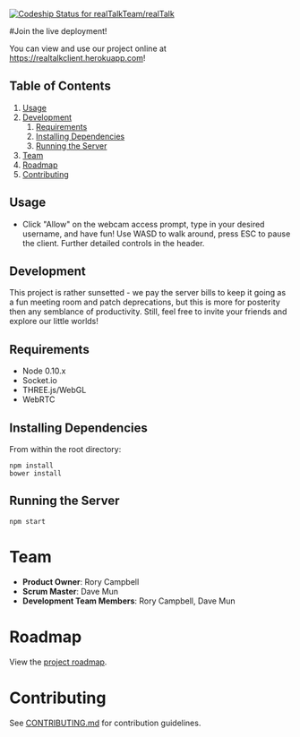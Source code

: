 [ ![Codeship Status for realTalkTeam/realTalk](https://codeship.com/projects/ac08c320-6c68-0132-76fc-3a463caf9dbd/status?branch=master)](https://codeship.com/projects/54042)

#Join the live deployment!

You can view and use our project online at https://realtalkclient.herokuapp.com!

## Table of Contents

1. [Usage](#usage)
1. [Development](#development)
    1. [Requirements](#requirements)
    2. [Installing Dependencies](#installing-dependencies)
    3. [Running the Server](#running-the-server)
1. [Team](#team)
1. [Roadmap](#roadmap)
1. [Contributing](#contributing)


## Usage

- Click "Allow" on the webcam access prompt, type in your desired username, and have fun! Use WASD to walk around, press ESC to pause the client. Further detailed controls in the header.

## Development

This project is rather sunsetted - we pay the server bills to keep it going as a fun meeting room and patch deprecations, but this is more for posterity then any semblance of productivity.
Still, feel free to invite your friends and explore our little worlds!

## Requirements

- Node 0.10.x
- Socket.io
- THREE.js/WebGL
- WebRTC


## Installing Dependencies

From within the root directory:
```
npm install
bower install 
```

## Running the Server
```
npm start
```

# Team

  - __Product Owner__: Rory Campbell
  - __Scrum Master__: Dave Mun
  - __Development Team Members__: Rory Campbell, Dave Mun

# Roadmap

View the [project roadmap](https://github.com/realTalkTeam/realTalk/issues).


# Contributing

See [CONTRIBUTING.md](CONTRIBUTING.md) for contribution guidelines.
